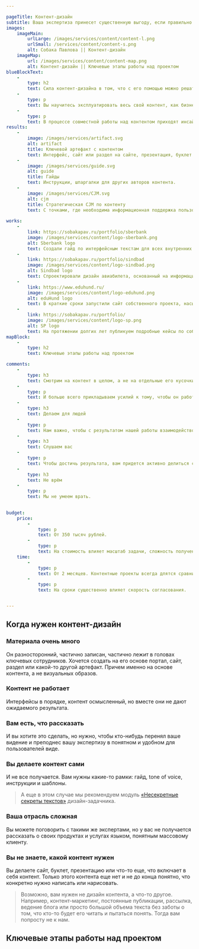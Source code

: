 ```yaml
---

pageTitle: Контент-дизайн
subtitle: Ваша экспертиза принесет существенную выгоду, если правильно ею распорядиться. Мы найдем способ использовать контент для решения конкретных бизнес-задач.
images:
    imageMain:
        urlLarge: /images/services/content/content-l.png 
        urlSmall: /services/content/content-s.png
        alt: Собака Павлова || Контент-дизайн
    imageMap:
        url: /images/services/content/content-map.png
        alt: Контент-дизайн || Ключевые этапы работы над проектом
blueBlockText:
    -
        type: h2
        text: Сила контент-дизайна в том, что с его помощью можно решать различные и не всегда очевидные задачи.
    -
        type: p
        text: Вы научитесь эксплуатировать весь свой контент, как бизнес-актив. Не как разрозненный набор единиц контента, а как цельный инструмент поддержки и развития бизнеса.
    -
        type: p
        text: В процессе совместной работы над контентом приходят инсайты, помогающие доформировать продукт, позиционирование, представление потребностях клиента. Это случается не всегда, но это то, что говорят наши клиенты.
results:
    -
        image: /images/services/artifact.svg
        alt: artifact
        title: Ключевой артефакт с контентом
        text: Интерфейс, сайт или раздел на сайте, презентация, буклет и т.д.
    -
        image: /images/services/guide.svg
        alt: guide
        title: Гайды
        text: Инструкции, шпаргалки для других авторов контента.
    -
        image: /images/services/CJM.svg
        alt: cjm
        title: Стратегическая CJM по контенту
        text: С точками, где необходима информационная поддержка пользователя.
                                               
works:
    -
        link: https://sobakapav.ru/portfolio/sberbank
        image: /images/services/content/logo-sberbank.png
        alt: Sberbank logo
        text: Создали гайд по интерфейсным текстам для всех внутренних интерфейсов банка.
    -
        link: https://sobakapav.ru/portfolio/sindbad
        image: /images/services/content/logo-sindbad.png
        alt: Sindbad logo
        text: Спроектировали дизайн авиабилета, основанный на информационных запросах пассажиров.
    -
        link: https://www.eduhund.ru/
        image: /images/services/content/logo-eduhund.png
        alt: eduHund logo
        text: В краткие сроки запустили сайт собственного проекта, насыщенный информацией для различных групп пользователей.
    -
        link: https://sobakapav.ru/portfolio/
        image: /images/services/content/logo-sp.png
        alt: SP logo
        text: На протяжении долгих лет публикуем подробные кейсы по собственным проектам, что уникально для компании наших масштабов. 
mapBlock:
    -
        type: h2
        text: Ключевые этапы работы над проектом

comments:
    -
        type: h3
        text: Смотрим на контент в целом, а не на отдельные его кусочки
    -
        type: p
        text: И больше всего прикладываем усилий к тому, чтобы он работал целиком, как единый инструмент достижения бизнес-целей.
    -
        type: h3
        text: Делаем для людей
    -
        type: p
        text: Нам важно, чтобы с результатом нашей работы взаимодействовал клиент, не поисковая система.
    -
        type: h3
        text: Слушаем вас
    -
        type: p
        text: Чтобы достичь результата, вам придется активно делиться собственной экспертизой, основой для будущего контента. Это большая работа, и мы не сможем сделать ее за вас.
    -
        type: h3
        text: Не врём
    -
        type: p
        text: Мы не умеем врать.
    

budget:
    price:
        -
            type: p
            text: От 350 тысяч рублей.
        -
            type: p
            text: На стоимость влияет масштаб задачи, сложность получения информации из экспертов и респондентов, наличие и готовность вашей технологической системы к интеграции контента.
    time:
        -
            type: p
            text: От 2 месяцев. Контентные проекты всегда длятся сравнительно долго, т.к. требуют от участников вникать в детали и осмыслять их.
        -
            type: p
            text: На сроки существенно влияет скорость согласования.


---
```


## Когда нужен контент-дизайн

### Материала очень много

Он разносторонний, частично записан, частично лежит в головах ключевых сотрудников. Хочется создать на его основе портал, сайт, раздел или какой-то другой артефакт. Причем именно на основе контента, а не визуальных образов.

### Контент не работает

Интерфейсы в порядке, контент осмысленный, но вместе они не дают ожидаемого результата.

### Вам есть, что рассказать

И вы хотите это сделать, но нужно, чтобы кто-нибудь перенял ваше видение и преподнес вашу экспертизу в понятном и удобном для пользователей виде.

### Вы делаете контент сами

И не все получается. Вам нужны какие-то рамки: гайд, tone of voice, инструкции и шаблоны.

> А еще в этом случае мы рекомендуем модуль  [«Несекретные секреты текстов»](https://www.eduhund.ru/program/text) дизайн-задачника.

### Ваша отрасль сложная

Вы можете поговорить с такими же экспертами, но у вас не получается рассказать о своих продуктах и услугах языком, понятным массовому клиенту.

### Вы не знаете, какой контент нужен

Вы делаете сайт, буклет, презентацию или что-то еще, что включает в себя контент. Только этого контента еще нет и не до конца понятно, что конкретно нужно написать или нарисовать.

> Возможно, вам нужен не дизайн контента, а что-то другое. Например, контент-маркетинг, постоянные публикации, рассылка, ведение блога или просто большой объема текста без заботы о том, что кто-то будет его читать и пытаться понять. Тогда вам попросту не к нам.

## Ключевые этапы работы над проектом
